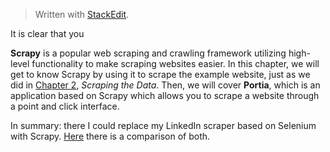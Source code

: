 
> Written with [StackEdit](https://stackedit.io/).

It is clear that you 

**Scrapy** is a popular web scraping and crawling framework utilizing high-level functionality to make scraping websites easier. In this chapter, we will get to know Scrapy by using it to scrape the example website, just as we did in [Chapter 2](https://learning.oreilly.com/library/view/python-web-scraping/9781786462589/fd49fb80-0945-40b3-a8a4-db3f34e7a6c4.xhtml), _Scraping the Data_. Then, we will cover **Portia**, which is an application based on Scrapy which allows you to scrape a website through a point and click interface.

In summary: there I could replace my LinkedIn scraper based on Selenium with Scrapy. [Here](https://blog.michaelyin.info/web-scraping-framework-review-scrapy-vs-selenium/) there is a comparison of both.


<!--stackedit_data:
eyJoaXN0b3J5IjpbLTk3OTI4ODc0NV19
-->